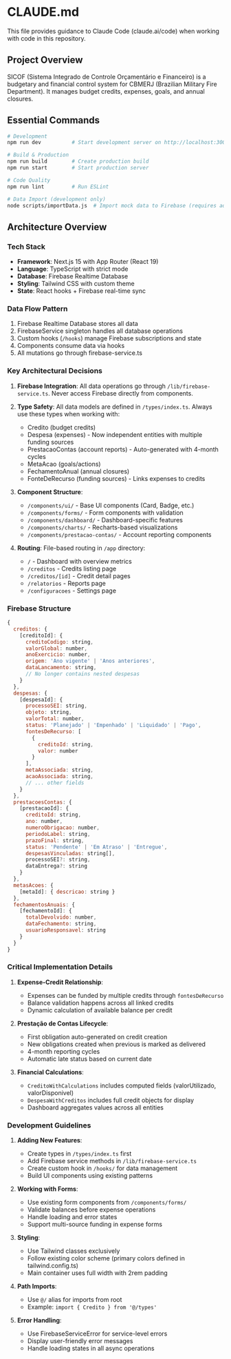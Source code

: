# CLAUDE.md

This file provides guidance to Claude Code (claude.ai/code) when working with code in this repository.

## Project Overview

SICOF (Sistema Integrado de Controle Orçamentário e Financeiro) is a budgetary and financial control system for CBMERJ (Brazilian Military Fire Department). It manages budget credits, expenses, goals, and annual closures.

## Essential Commands

```bash
# Development
npm run dev          # Start development server on http://localhost:3000

# Build & Production
npm run build        # Create production build
npm run start        # Start production server

# Code Quality
npm run lint         # Run ESLint

# Data Import (development only)
node scripts/importData.js  # Import mock data to Firebase (requires admin SDK)
```

## Architecture Overview

### Tech Stack
- **Framework**: Next.js 15 with App Router (React 19)
- **Language**: TypeScript with strict mode
- **Database**: Firebase Realtime Database
- **Styling**: Tailwind CSS with custom theme
- **State**: React hooks + Firebase real-time sync

### Data Flow Pattern
1. Firebase Realtime Database stores all data
2. FirebaseService singleton handles all database operations
3. Custom hooks (`/hooks`) manage Firebase subscriptions and state
4. Components consume data via hooks
5. All mutations go through firebase-service.ts

### Key Architectural Decisions

1. **Firebase Integration**: All data operations go through `/lib/firebase-service.ts`. Never access Firebase directly from components.

2. **Type Safety**: All data models are defined in `/types/index.ts`. Always use these types when working with:
   - Credito (budget credits)
   - Despesa (expenses) - Now independent entities with multiple funding sources
   - PrestacaoContas (account reports) - Auto-generated with 4-month cycles
   - MetaAcao (goals/actions)
   - FechamentoAnual (annual closures)
   - FonteDeRecurso (funding sources) - Links expenses to credits

3. **Component Structure**:
   - `/components/ui/` - Base UI components (Card, Badge, etc.)
   - `/components/forms/` - Form components with validation
   - `/components/dashboard/` - Dashboard-specific features
   - `/components/charts/` - Recharts-based visualizations
   - `/components/prestacao-contas/` - Account reporting components

4. **Routing**: File-based routing in `/app` directory:
   - `/` - Dashboard with overview metrics
   - `/creditos` - Credits listing page
   - `/creditos/[id]` - Credit detail pages
   - `/relatorios` - Reports page
   - `/configuracoes` - Settings page

### Firebase Structure

```javascript
{
  creditos: {
    [creditoId]: {
      creditoCodigo: string,
      valorGlobal: number,
      anoExercicio: number,
      origem: 'Ano vigente' | 'Anos anteriores',
      dataLancamento: string,
      // No longer contains nested despesas
    }
  },
  despesas: {
    [despesaId]: {
      processoSEI: string,
      objeto: string,
      valorTotal: number,
      status: 'Planejado' | 'Empenhado' | 'Liquidado' | 'Pago',
      fontesDeRecurso: [
        {
          creditoId: string,
          valor: number
        }
      ],
      metaAssociada: string,
      acaoAssociada: string,
      // ... other fields
    }
  },
  prestacoesContas: {
    [prestacaoId]: {
      creditoId: string,
      ano: number,
      numeroObrigacao: number,
      periodoLabel: string,
      prazoFinal: string,
      status: 'Pendente' | 'Em Atraso' | 'Entregue',
      despesasVinculadas: string[],
      processoSEI?: string,
      dataEntrega?: string
    }
  },
  metasAcoes: {
    [metaId]: { descricao: string }
  },
  fechamentosAnuais: {
    [fechamentoId]: {
      totalDevolvido: number,
      dataFechamento: string,
      usuarioResponsavel: string
    }
  }
}
```

### Critical Implementation Details

1. **Expense-Credit Relationship**:
   - Expenses can be funded by multiple credits through `fontesDeRecurso`
   - Balance validation happens across all linked credits
   - Dynamic calculation of available balance per credit

2. **Prestação de Contas Lifecycle**:
   - First obligation auto-generated on credit creation
   - New obligations created when previous is marked as delivered
   - 4-month reporting cycles
   - Automatic late status based on current date

3. **Financial Calculations**:
   - `CreditoWithCalculations` includes computed fields (valorUtilizado, valorDisponivel)
   - `DespesaWithCreditos` includes full credit objects for display
   - Dashboard aggregates values across all entities

### Development Guidelines

1. **Adding New Features**:
   - Create types in `/types/index.ts` first
   - Add Firebase service methods in `/lib/firebase-service.ts`
   - Create custom hook in `/hooks/` for data management
   - Build UI components using existing patterns

2. **Working with Forms**:
   - Use existing form components from `/components/forms/`
   - Validate balances before expense operations
   - Handle loading and error states
   - Support multi-source funding in expense forms

3. **Styling**:
   - Use Tailwind classes exclusively
   - Follow existing color scheme (primary colors defined in tailwind.config.ts)
   - Main container uses full width with 2rem padding

4. **Path Imports**:
   - Use `@/` alias for imports from root
   - Example: `import { Credito } from '@/types'`

5. **Error Handling**:
   - Use FirebaseServiceError for service-level errors
   - Display user-friendly error messages
   - Handle loading states in all async operations